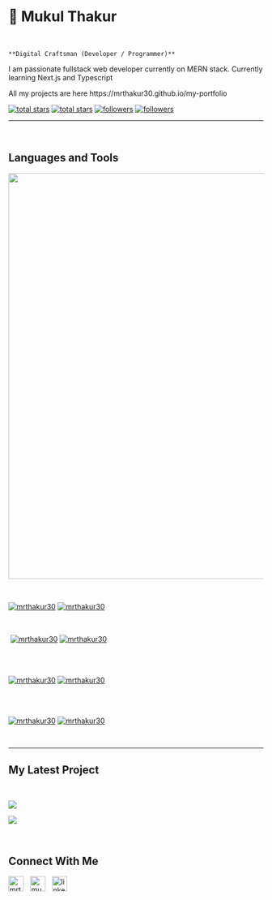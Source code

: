 
<h1>👋 Mukul Thakur</h1>
<br /> 

                    
`**Digital Craftsman (Developer / Programmer)**`

                    

<p align="left">I am passionate fullstack web developer currently on MERN stack. Currently learning Next.js and Typescript</p>
<p align="left">All my projects are here https://mrthakur30.github.io/my-portfolio </p>

<p align="left"> 
  <a href="https://github.com/mrthakur30?tab=repositories&sort=stargazers#gh-light-mode-only">
    <img alt="total stars" title="Total stars on GitHub" src="https://custom-icon-badges.demolab.com/github/stars/mrthakur30?color=3ea97d&style=for-the-badge&labelColor=40b682&logo=star#gh-light-mode-only"/></a>
  
  <a href="https://github.com/mrthakur30?tab=repositories&sort=stargazers#gh-dark-mode-only">
    <img alt="total stars" title="Total stars on GitHub" src="https://custom-icon-badges.demolab.com/github/stars/mrthakur30?color=655489&style=for-the-badge&labelColor=c691e9&logo=star#gh-dark-mode-only"/></a>
  
  <a href="https://github.com/mrthakur30?tab=followers#gh-light-mode-only">
    <img alt="followers" title="Follow me on Github" src="https://custom-icon-badges.demolab.com/github/followers/mrthakur30?color=2c4954&labelColor=2c3e50&style=for-the-badge&logo=person-add&label=Follow&logoColor=white#gh-light-mode-only"/></a>
    
  <a href="https://github.com/mrthakur30?tab=followers#gh-dark-mode-only">
    <img alt="followers" title="Follow me on Github" src="https://custom-icon-badges.demolab.com/github/followers/mrthakur30?color=dacc84&labelColor=f9e692&style=for-the-badge&logo=person-add&label=Follow&logoColor=white#gh-dark-mode-only"/></a>
</p>

---
<br />

                    

<h2>Languages and Tools</h2> 
<p align="left">
<img width="800px"  src="https://skillicons.dev/icons?i=react,tailwind,vite,nextjs,html,css,js,github,git,express,docker,java,nodejs,redux&perline=9"  />
</p>
<br />

                    

<p><a href="https://github.com/mrthakur30#gh-dark-mode-only" target="_blank"><img align="center" src="https://github-readme-stats.vercel.app/api/top-langs/?username=mrthakur30&langs_count=6&show_icon=true&layout=compact&theme=nightowl#gh-dark-mode-only" alt="mrthakur30" /></a>
  <a href="https://github.com/mrthakur30#gh-light-mode-only" target="_blank"><img align="center" src="https://github-readme-stats.vercel.app/api/top-langs/?username=mrthakur30&langs_count=6&show_icon=true&layout=compact&theme=vue#gh-light-mode-only" alt="mrthakur30" /></a>
</p>

<br />

<p>&nbsp;<a href="https://github.com/mrthakur30#gh-dark-mode-only" target="_blank"><img align="center" src="https://github-readme-stats.vercel.app/api?username=mrthakur30&count_private=true&show_icons=true&theme=nightowl#gh-dark-mode-only" alt="mrthakur30" /></a>
<a href="https://github.com/mrthakur30#gh-light-mode-only" target="_blank"><img align="center" src="https://github-readme-stats.vercel.app/api?username=mrthakur30&count_private=true&show_icons=true&theme=vue#gh-light-mode-only" alt="mrthakur30" /></a>
</p> 
<br>
<br />

<p><a href="https://github.com/mrthakur30#gh-dark-mode-only" target="_blank"><img align="center" src="https://streak-stats.demolab.com?user=mrthakur30&theme=nightowl#gh-dark-mode-only" alt="mrthakur30"/></a>
<a href="https://github.com/mrthakur30#gh-light-mode-only" target="_blank"><img align="center" src="https://streak-stats.demolab.com?user=mrthakur30&theme=vue#gh-light-mode-only" alt="mrthakur30"/></a></p>
<br/>
<br />

<p><a href="https://github.com/mrthakur30#gh-dark-mode-only" target="_blank"><img align="center" src="https://github-readme-activity-graph.cyclic.app/graph?username=mrthakur30&theme=nightowl#gh-dark-mode-only" alt="mrthakur30" /></a>
<a href="https://github.com/mrthakur30#gh-light-mode-only" target="_blank"><img align="center" src="https://github-readme-activity-graph.cyclic.app/graph?username=mrthakur30&theme=vue#gh-light-mode-only" alt="mrthakur30" /></a></p>
<br/>

---


                    

<h2>My Latest Project</h2> 
<br />
<p><a href="https://github.com/mrthakur30/frontend-code-doctor#gh-dark-mode-only" target="_blank"><img align="center" src="https://github-readme-stats.vercel.app/api/pin/?username=mrthakur30&repo=frontend-code-doctor&theme=nightowl&show_owner=true#gh-dark-mode-only"/></a></p>
<p><a href="https://github.com/mrthakur30/frontend-code-doctor#gh-light-mode-only" target="_blank"><img align="center" src="https://github-readme-stats.vercel.app/api/pin/?username=mrthakur30&repo=frontend-code-doctor&theme=vue&show_owner=true#gh-light-mode-only"/></a></p>
<br />


                    
<h2>Connect With Me</h2> 
<p align="left">
<a href="https://twitter.com/mrthakur30" target="_blank"><img align="left" width="30px" style="padding-right:10px;" src="https://raw.githubusercontent.com/rahuldkjain/github-profile-readme-generator/master/src/images/icons/Social/twitter.svg" alt="mrthakur30" /></a>
<a href="https://instagram.com/mukulxt" target="_blank"><img align="left" width="30px" style="padding-right:10px" src="https://raw.githubusercontent.com/rahuldkjain/github-profile-readme-generator/master/src/images/icons/Social/instagram.svg" alt="mukulxt" /></a>
<a href="https://www.linkedin.com/in/mukul-thakur-461bb7200/" target="_blank"><img align="left" alt="linkedin" width="30px" style="padding-right: 10px;" src="https://cdn.jsdelivr.net/gh/devicons/devicon/icons/linkedin/linkedin-original.svg" /></a>
</p>
